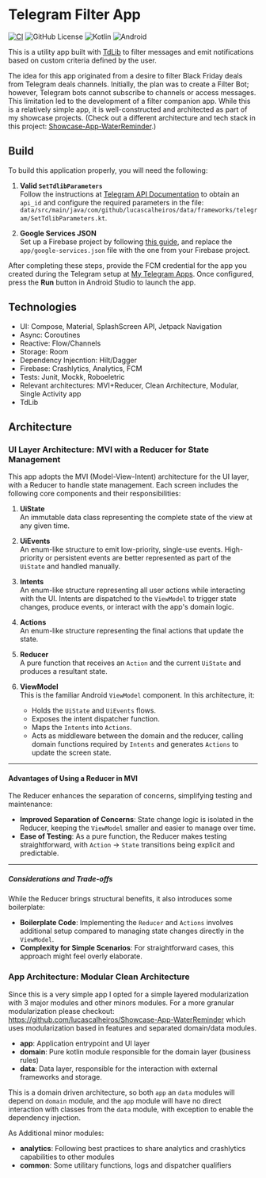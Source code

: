 # Telegram Filter App

[![CI](https://github.com/lucascalheiros/TelegramFilterApp/actions/workflows/android.yml/badge.svg)](https://github.com/lucascalheiros/TelegramFilterApp/actions/workflows/android.yml)
![GitHub License](https://img.shields.io/github/license/lucascalheiros/TelegramFilterApp)
![Kotlin](https://img.shields.io/badge/kotlin-2.1.0-blue.svg?logo=kotlin)
![Android](https://img.shields.io/badge/Android-yellow?logo=Android)

This is a utility app built with [TdLib](https://core.telegram.org/tdlib) to filter messages and emit notifications based on custom criteria defined by the user.

The idea for this app originated from a desire to filter Black Friday deals from Telegram deals channels. Initially, the plan was to create a Filter Bot; however, Telegram bots cannot subscribe to channels or access messages. This limitation led to the development of a filter companion app. While this is a relatively simple app, it is well-constructed and architected as part of my showcase projects. (Check out a different architecture and tech stack in this project: [Showcase-App-WaterReminder](https://github.com/lucascalheiros/Showcase-App-WaterReminder).)

## Build

To build this application properly, you will need the following:

1. **Valid `SetTdlibParameters`**  
   Follow the instructions at [Telegram API Documentation](https://core.telegram.org/api/obtaining_api_id) to obtain an `api_id` and configure the required parameters in the file:  
   `data/src/main/java/com/github/lucascalheiros/data/frameworks/telegram/SetTdlibParameters.kt`.

2. **Google Services JSON**  
   Set up a Firebase project by following [this guide](https://firebase.google.com/docs/android/setup#console), and replace the `app/google-services.json` file with the one from your Firebase project.

After completing these steps, provide the FCM credential for the app you created during the Telegram setup at [My Telegram Apps](https://my.telegram.org/apps). Once configured, press the **Run** button in Android Studio to launch the app.

## Technologies

* UI: Compose, Material, SplashScreen API, Jetpack Navigation 
* Async: Coroutines
* Reactive: Flow/Channels
* Storage: Room
* Dependency Injecntion: Hilt/Dagger
* Firebase: Crashlytics, Analytics, FCM
* Tests: Junit, Mockk, Roboeletric
* Relevant architectures: MVI+Reducer, Clean Architecture, Modular, Single Activity app
* TdLib

## Architecture

### UI Layer Architecture: MVI with a Reducer for State Management

This app adopts the MVI (Model-View-Intent) architecture for the UI layer, with a Reducer to handle state management. Each screen includes the following core components and their responsibilities:

1. **UiState**  
   An immutable data class representing the complete state of the view at any given time.

2. **UiEvents**  
   An enum-like structure to emit low-priority, single-use events. High-priority or persistent events are better represented as part of the `UiState` and handled manually.

3. **Intents**  
   An enum-like structure representing all user actions while interacting with the UI. Intents are dispatched to the `ViewModel` to trigger state changes, produce events, or interact with the app's domain logic.

4. **Actions**  
   An enum-like structure representing the final actions that update the state.

5. **Reducer**  
   A pure function that receives an `Action` and the current `UiState` and produces a resultant state.

6. **ViewModel**  
   This is the familiar Android `ViewModel` component. In this architecture, it:  
   - Holds the `UiState` and `UiEvents` flows.  
   - Exposes the intent dispatcher function.  
   - Maps the `Intents` into `Actions`.  
   - Acts as middleware between the domain and the reducer, calling domain functions required by `Intents` and generates `Actions` to update the screen state.

---

#### Advantages of Using a Reducer in MVI

The Reducer enhances the separation of concerns, simplifying testing and maintenance:  
- **Improved Separation of Concerns**: State change logic is isolated in the Reducer, keeping the `ViewModel` smaller and easier to manage over time.  
- **Ease of Testing**: As a pure function, the Reducer makes testing straightforward, with `Action` → `State` transitions being explicit and predictable.

---

##### Considerations and Trade-offs

While the Reducer brings structural benefits, it also introduces some boilerplate:  
- **Boilerplate Code**: Implementing the `Reducer` and `Actions` involves additional setup compared to managing state changes directly in the `ViewModel`.  
- **Complexity for Simple Scenarios**: For straightforward cases, this approach might feel overly elaborate.

### App Architecture: Modular Clean Architecture

Since this is a very simple app I opted for a simple layered modularization with 3 major modules and other minors modules. For a more granular modularization please checkout: https://github.com/lucascalheiros/Showcase-App-WaterReminder which uses modularization based in features and separated domain/data modules.

* **app**: Application entrypoint and UI layer
* **domain**: Pure kotlin module responsible for the domain layer (business rules)
* **data**: Data layer, responsible for the interaction with external frameworks and storage.

This is a domain driven architecture, so both `app` an `data` modules will depend on `domain` module, and the `app` module will have no direct interaction with classes from the `data` module, with exception to enable the dependency injection.

As Additional minor modules:
* **analytics**: Following best practices to share analytics and crashlytics capabilities to other modules
* **common**: Some utilitary functions, logs and dispatcher qualifiers




